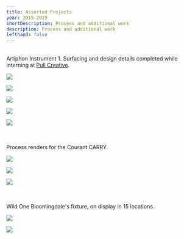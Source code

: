 ```yaml
---
title: Assorted Projects
year: 2015-2019
shortDescription: Process and additional work
description: Process and additional work
lefthand: false
---
```

<br/>Artiphon Instrument 1. Surfacing and design details completed while interning at [Pull Creative](http://www.pullcreative.com/).

![](/assets/ferrante_design_asst_projects_001.jpg)

![](/assets/ferrante_design_asst_projects_002.jpg)

![](/assets/ferrante_design_asst_projects_003.jpg)

![](/assets/ferrante_design_asst_projects_004.jpg)

![](/assets/ferrante_design_asst_projects_005.jpg)

<br/><br/>Process renders for the Courant CARRY.

![](/assets/ferrante_design_asst_projects_006.jpg)

![](/assets/ferrante_design_asst_projects_007.jpg)

![](/assets/ferrante_design_asst_projects_008.jpg)

<br/><br/>Wild One Bloomingdale's fixture, on display in 15 locations.

![](/assets/ferrante_design_asst_projects_009.jpg)

![](/assets/ferrante_design_asst_projects_010.jpg)
